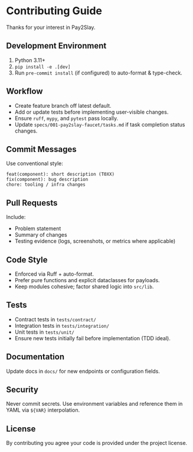 # Contributing Guide

Thanks for your interest in Pay2Slay.

## Development Environment
1. Python 3.11+
2. `pip install -e .[dev]`
3. Run `pre-commit install` (if configured) to auto-format & type-check.

## Workflow
- Create feature branch off latest default.
- Add or update tests before implementing user-visible changes.
- Ensure `ruff`, `mypy`, and `pytest` pass locally.
- Update `specs/001-pay2slay-faucet/tasks.md` if task completion status changes.

## Commit Messages
Use conventional style:
```
feat(component): short description (T0XX)
fix(component): bug description
chore: tooling / infra changes
```

## Pull Requests
Include:
- Problem statement
- Summary of changes
- Testing evidence (logs, screenshots, or metrics where applicable)

## Code Style
- Enforced via Ruff + auto-format.
- Prefer pure functions and explicit dataclasses for payloads.
- Keep modules cohesive; factor shared logic into `src/lib`.

## Tests
- Contract tests in `tests/contract/`
- Integration tests in `tests/integration/`
- Unit tests in `tests/unit/`
- Ensure new tests initially fail before implementation (TDD ideal).

## Documentation
Update docs in `docs/` for new endpoints or configuration fields.

## Security
Never commit secrets. Use environment variables and reference them in YAML via `${VAR}` interpolation.

## License
By contributing you agree your code is provided under the project license.
